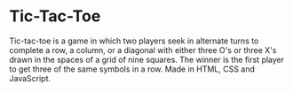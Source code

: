 # Tic-Tac-Toe
Tic-tac-toe is a game in which two players seek in alternate turns to complete a row, a column, or a diagonal with either three O's or three X's drawn in the spaces of a grid of nine squares. The winner is the first player to get three of the same symbols in a row. Made in HTML, CSS and JavaScript.
